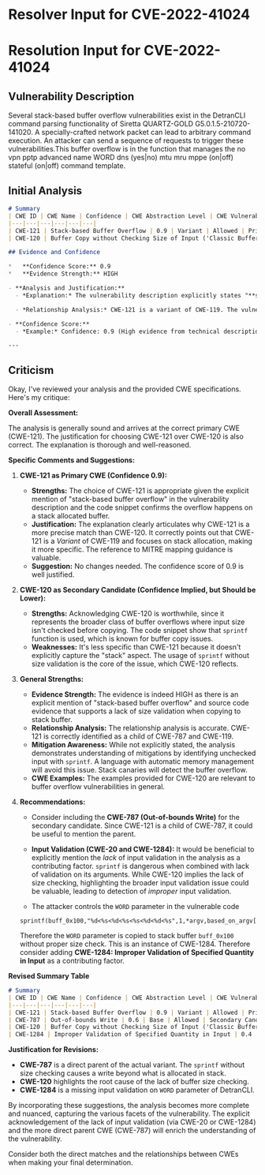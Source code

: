 # Resolver Input for CVE-2022-41024

# Resolution Input for CVE-2022-41024

## Vulnerability Description
Several stack-based buffer overflow vulnerabilities exist in the DetranCLI command parsing functionality of Siretta QUARTZ-GOLD G5.0.1.5-210720-141020. A specially-crafted network packet can lead to arbitrary command execution. An attacker can send a sequence of requests to trigger these vulnerabilities.This buffer overflow is in the function that manages the no vpn pptp advanced name WORD dns (yes|no) mtu mru mppe (on|off) stateful (on|off) command template.

## Initial Analysis
```markdown
# Summary 
| CWE ID | CWE Name | Confidence | CWE Abstraction Level | CWE Vulnerability Mapping Label | CWE-Vulnerability Mapping Notes |
|---|---|---|---|---|---|
| CWE-121 | Stack-based Buffer Overflow | 0.9 | Variant | Allowed | Primary CWE |
| CWE-120 | Buffer Copy without Checking Size of Input ('Classic Buffer Overflow') | 0.7 | Base | Allowed-with-Review | Secondary Candidate |

## Evidence and Confidence

*   **Confidence Score:** 0.9
*   **Evidence Strength:** HIGH

- **Analysis and Justification:**  
  - *Explanation:* The vulnerability description explicitly states "**stack-based buffer overflow**" and the CVE reference link summaries reiterate that the root cause is a stack-based buffer overflow due to unchecked input sizes with the `sprintf` function. CWE-121 (Stack-based Buffer Overflow) is a Variant of CWE-119 (Improper Restriction of Operations within the Bounds of a Memory Buffer) and is a more specific match than the Base level CWE-120 (Buffer Copy without Checking Size of Input). The `sprintf` function copies data to the buffer without size checking. The use of a stack buffer makes CWE-121 the more precise choice. MITRE mapping guidance allows CWE-121 at the Variant level of abstraction.

  - *Relationship Analysis:* CWE-121 is a variant of CWE-119. The vulnerability involves writing past the end of a buffer allocated on the stack. CWE-787 (Out-of-bounds Write) is a parent of CWE-121, but CWE-121 is more specific and suitable in this context.

- **Confidence Score:**  
  - *Example:* Confidence: 0.9 (High evidence from technical description, CVE reference materials, and explicit mention of "stack-based buffer overflow")

---
```

## Criticism
Okay, I've reviewed your analysis and the provided CWE specifications. Here's my critique:

**Overall Assessment:**

The analysis is generally sound and arrives at the correct primary CWE (CWE-121). The justification for choosing CWE-121 over CWE-120 is also correct. The explanation is thorough and well-reasoned.

**Specific Comments and Suggestions:**

1.  **CWE-121 as Primary CWE (Confidence 0.9):**
    *   **Strengths:**  The choice of CWE-121 is appropriate given the explicit mention of "stack-based buffer overflow" in the vulnerability description and the code snippet confirms the overflow happens on a stack allocated buffer.
    *   **Justification:** The explanation clearly articulates why CWE-121 is a more precise match than CWE-120. It correctly points out that CWE-121 is a *Variant* of CWE-119 and focuses on stack allocation, making it more specific.  The reference to MITRE mapping guidance is valuable.
    *   **Suggestion:** No changes needed. The confidence score of 0.9 is well justified.

2.  **CWE-120 as Secondary Candidate (Confidence Implied, but Should be Lower):**
    *   **Strengths:**  Acknowledging CWE-120 is worthwhile, since it represents the broader class of buffer overflows where input size isn't checked before copying. The code snippet show that `sprintf` function is used, which is known for buffer copy issues.
    *   **Weaknesses:**  It's less specific than CWE-121 because it doesn't explicitly capture the "stack" aspect. The usage of `sprintf` without size validation is the core of the issue, which CWE-120 reflects.

3.  **General Strengths:**

    *   **Evidence Strength:** The evidence is indeed HIGH as there is an explicit mention of "stack-based buffer overflow" and source code evidence that supports a lack of size validation when copying to stack buffer.
    *   **Relationship Analysis:** The relationship analysis is accurate. CWE-121 is correctly identified as a child of CWE-787 and CWE-119.
    *   **Mitigation Awareness:** While not explicitly stated, the analysis demonstrates understanding of mitigations by identifying unchecked input with `sprintf`. A language with automatic memory management will avoid this issue. Stack canaries will detect the buffer overflow.
    *   **CWE Examples:** The examples provided for CWE-120 are relevant to buffer overflow vulnerabilities in general.

4.  **Recommendations:**

    * Consider including the **CWE-787 (Out-of-bounds Write)** for the secondary candidate. Since CWE-121 is a child of CWE-787, it could be useful to mention the parent.

    *   **Input Validation (CWE-20 and CWE-1284):** It would be beneficial to explicitly mention the *lack* of input validation in the analysis as a contributing factor. `sprintf` is dangerous when combined with lack of validation on its arguments. While CWE-120 implies the lack of size checking, highlighting the broader input validation issue could be valuable, leading to detection of *improper* input validation.
     * The attacker controls the `WORD` parameter in the vulnerable code
     ```
     sprintf(buff_0x100,"%d<%s<%d<%s<%s<%d<%d<%s",1,*argv,based_on_argv[1],argv[2],argv[3],based_on_argv[4],based_on_argv[5],"");
     ```
     Therefore the `WORD` parameter is copied to stack buffer `buff_0x100` without proper size check. This is an instance of CWE-1284.
        Therefore consider adding  **CWE-1284: Improper Validation of Specified Quantity in Input** as a contributing factor.

**Revised Summary Table**
```markdown
# Summary 
| CWE ID | CWE Name | Confidence | CWE Abstraction Level | CWE Vulnerability Mapping Label | CWE-Vulnerability Mapping Notes |
|---|---|---|---|---|---|
| CWE-121 | Stack-based Buffer Overflow | 0.9 | Variant | Allowed | Primary CWE |
| CWE-787 | Out-of-bounds Write | 0.6 | Base | Allowed | Secondary Candidate |
| CWE-120 | Buffer Copy without Checking Size of Input ('Classic Buffer Overflow') | 0.5 | Base | Allowed-with-Review | Contributing Factor |
| CWE-1284 | Improper Validation of Specified Quantity in Input | 0.4 | Base | Allowed | Contributing Factor |
```

**Justification for Revisions:**

*   **CWE-787** is a direct parent of the actual variant. The `sprintf` without size checking causes a write beyond what is allocated in stack.
*   **CWE-120** highlights the root cause of the lack of buffer size checking.
* **CWE-1284** is a missing input validation on `WORD` parameter of DetranCLI.

By incorporating these suggestions, the analysis becomes more complete and nuanced, capturing the various facets of the vulnerability. The explicit acknowledgement of the lack of input validation (via CWE-20 or CWE-1284) and the more direct parent CWE (CWE-787) will enrich the understanding of the vulnerability.

Consider both the direct matches and the relationships between CWEs
when making your final determination.
        